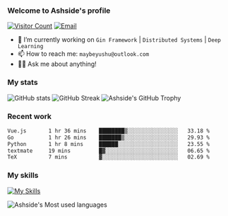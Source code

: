 ### Welcome to Ashside's profile

[![Visitor Count](https://visitor-badge.laobi.icu/badge?page_id=Ashside)](https://github.com/Ashside)
[![Email](https://img.shields.io/badge/Email-maybeyushu@outlook.com-blue)](mailto:maybeyushu@outlook.com)

- 🔭 I’m currently working on `Gin Framework` | `Distributed Systems` | `Deep Learning`
- 📫 How to reach me: `maybeyushu@outlook.com`
- 👨‍💻 Ask me about anything!

### My stats

![GitHub stats](https://github-readme-stats.vercel.app/api?username=Ashside&show_icons=true)
![GitHub Streak](https://github-readme-streak-stats.herokuapp.com/?user=Ashside)
![Ashside's GitHub Trophy](https://github-profile-trophy.vercel.app/?username=Ashside&theme=onedark)



### Recent work

<!--START_SECTION:waka-->

```txt
Vue.js       1 hr 36 mins    ████████▒░░░░░░░░░░░░░░░░   33.18 %
Go           1 hr 26 mins    ███████▒░░░░░░░░░░░░░░░░░   29.93 %
Python       1 hr 8 mins     ██████░░░░░░░░░░░░░░░░░░░   23.55 %
textmate     19 mins         █▓░░░░░░░░░░░░░░░░░░░░░░░   06.65 %
TeX          7 mins          ▓░░░░░░░░░░░░░░░░░░░░░░░░   02.69 %
```

<!--END_SECTION:waka-->

### My skills

[![My Skills](https://skillicons.dev/icons?i=go,python,cpp,vue)](https://skillicons.dev)

![Ashside's Most used languages](https://github-readme-stats.vercel.app/api/top-langs/?username=Ashside&layout=compact&hide_border=true&langs_count=10)


